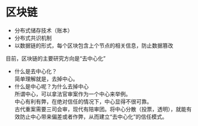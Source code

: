 # 区块链
- 分布式储存技术（账本）
- 分布式共识机制
- 以数据链的形式，每个区块包含上个节点的相关信息，防止数据篡改

目前，区块链的主要研究方向是“去中心化”  

- 什么是去中心化？  
简单理解就是，去掉中心。  
- 什么是中心呢？为什么去掉中心  
所谓中心，可以拿法官审案作为一个中心来举例。  
中心有利有弊，在绝对信任的情况下，中心显得不很可靠。  
古代重案需要三司会审，现代有陪审团。将中心分散（投票，透明），就能有效防止中心带来偏差或者作弊，从而建立“去中心化”的信任模式。